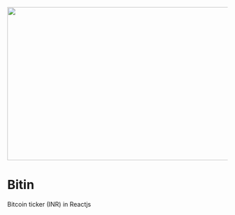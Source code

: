 <a href="https://bitin.netlify.com/"> <img src="https://user-images.githubusercontent.com/43175455/56909347-9f7ebd00-6a97-11e9-9ff0-e170a8a212bc.png" width="650" height="350" /> </a>

# Bitin
Bitcoin ticker (INR) in Reactjs

